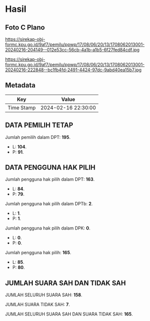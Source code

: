 # Hasil

## Foto C Plano

https://sirekap-obj-formc.kpu.go.id/9af7/pemilu/ppwp/17/08/06/20/13/1708062013001-20240216-204149--012e53cc-56cb-4a1b-a1b5-6f27fed84cdf.jpg

https://sirekap-obj-formc.kpu.go.id/9af7/pemilu/ppwp/17/08/06/20/13/1708062013001-20240216-222848--bc1fb4fd-2491-4424-97dc-9abd40ea15b7.jpg


## Metadata

| Key        | Value               |
| ---------- | ------------------- |
| Time Stamp | 2024-02-16 22:30:00 |


## DATA PEMILIH TETAP

Jumlah pemilih dalam DPT: **195**.
 * L: **104**.
 * P: **91**.

## DATA PENGGUNA HAK PILIH

Jumlah pengguna hak pilih dalam DPT: **163**.
 * L: **84**.
 * P: **79**.

Jumlah pengguna hak pilih dalam DPTb: **2**.
 * L: **1**.
 * P: **1**.

Jumlah pengguna hak pilih dalam DPK: **0**.
 * L: **0**.
 * P: **0**.

Jumlah pengguna hak pilih: **165**.
 * L: **85**.
 * P: **80**.

## JUMLAH SUARA SAH DAN TIDAK SAH

JUMLAH SELURUH SUARA SAH: **158**.

JUMLAH SUARA TIDAK SAH: **7**.

JUMLAH SELURUH SUARA SAH DAN SUARA TIDAK SAH: **165**.


